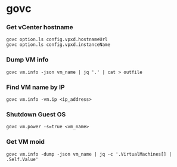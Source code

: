 # govc

### Get vCenter hostname

```
govc option.ls config.vpxd.hostnameUrl
govc option.ls config.vpxd.instanceName
```

### Dump VM info

```
govc vm.info -json vm_name | jq '.' | cat > outfile
```

### Find VM name by IP

```
govc vm.info -vm.ip <ip_address>
```

### Shutdown Guest OS
```
govc vm.power -s=true <vm_name>
```

### Get VM moid

```
govc vm.info -dump -json vm_name | jq -c '.VirtualMachines[] | .Self.Value'
```
